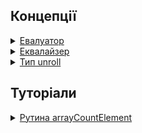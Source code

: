 ## Концепції

<details><summary><a href="./concept/TestObject.md">
      Евалуатор
  </a></summary>
  Складний фільтр, що встановлює (визначає) умови відбору елементів, через перетворення початкових даних. Для фільтрування використовується більш однієї рутини.
</details>
<details><summary><a href="./concept/TestObject.md">
      Еквалайзер
  </a></summary>
  Фільтр відбору елементів масиву, що виконує порівняння перетворених значень початкових даних. Використовує одну рутину для здійснення відбору.
</details>
<details><summary><a href="./concept/TestObject.md">
      Тип unroll
  </a></summary>
  Unroll - тип даних - особливий вид масиву, дозволяє поміщати множину елементів для включення в інший масив.
</details>

## Туторіали

<!-- <details><summary><a href="./tutorial/Abstract.md">
      Загальна інформація
  </a></summary>
  Загальна інформація про модуль Tools.
</details>
<details><summary><a href="./tutorial/Installation.md">
      Встановлення
  </a></summary>
  Процедура встановлення модуль Tools.
</details> -->
<details><summary><a href="./tutorial/Installation.md">
      Рутина arrayCountElement
  </a></summary>
  Рутина для підрахунку кількості входжень елемента в масив.
</details>
